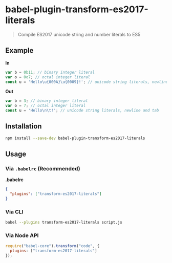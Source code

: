 # babel-plugin-transform-es2017-literals

> Compile ES2017 unicode string and number literals to ES5

## Example

**In**

```js
var b = 0b11; // binary integer literal
var o = 0o7; // octal integer literal
const u = 'Hello\u{000A}\u{0009}!'; // unicode string literals, newline and tab
```

**Out**

```js
var b = 3; // binary integer literal
var o = 7; // octal integer literal
const u = 'Hello\n\t!'; // unicode string literals, newline and tab
```

## Installation

```sh
npm install --save-dev babel-plugin-transform-es2017-literals
```

## Usage

### Via `.babelrc` (Recommended)

**.babelrc**

```json
{
  "plugins": ["transform-es2017-literals"]
}
```

### Via CLI

```sh
babel --plugins transform-es2017-literals script.js
```

### Via Node API

```javascript
require("babel-core").transform("code", {
  plugins: ["transform-es2017-literals"]
});
```
